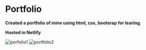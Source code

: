 # Portfolio
**Created a portfolio of mine using html, css, bootsrap for learing.**

**Hosted in Netlify**


![porfolio1](https://user-images.githubusercontent.com/101197982/210493461-677a2f84-5be8-4b85-99c4-cb57cfa7511e.png)
![portfolio2](https://user-images.githubusercontent.com/101197982/210493649-0b981814-daa8-40bb-a914-135f6646139b.png)
